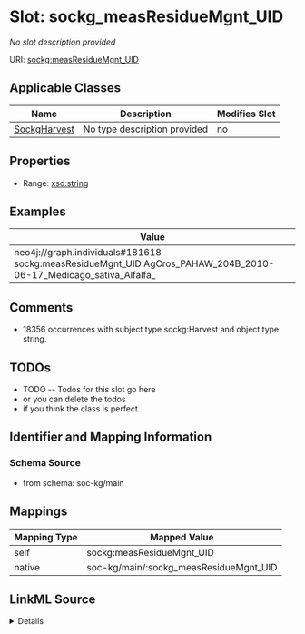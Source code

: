 

# Slot: sockg_measResidueMgnt_UID


_No slot description provided_





URI: [sockg:measResidueMgnt_UID](http://www.semanticweb.org/sockg/ontologies/2024/0/soil-carbon-ontology/measResidueMgnt_UID)



<!-- no inheritance hierarchy -->





## Applicable Classes

| Name | Description | Modifies Slot |
| --- | --- | --- |
| [SockgHarvest](../classes/SockgHarvest.md) | No type description provided |  no  |







## Properties

* Range: [xsd:string](http://www.w3.org/2001/XMLSchema#string)






## Examples

| Value |
| --- |
| neo4j://graph.individuals#181618 sockg:measResidueMgnt_UID AgCros_PAHAW_204B_2010-06-17_Medicago_sativa_Alfalfa_ |

## Comments

* 18356 occurrences with subject type sockg:Harvest and object type string.

## TODOs

* TODO -- Todos for this slot go here
* or you can delete the todos
* if you think the class is perfect.

## Identifier and Mapping Information







### Schema Source


* from schema: soc-kg/main




## Mappings

| Mapping Type | Mapped Value |
| ---  | ---  |
| self | sockg:measResidueMgnt_UID |
| native | soc-kg/main/:sockg_measResidueMgnt_UID |




## LinkML Source

<details>
```yaml
name: sockg_measResidueMgnt_UID
description: No slot description provided
todos:
- TODO -- Todos for this slot go here
- or you can delete the todos
- if you think the class is perfect.
comments:
- 18356 occurrences with subject type sockg:Harvest and object type string.
examples:
- value: neo4j://graph.individuals#181618 sockg:measResidueMgnt_UID AgCros_PAHAW_204B_2010-06-17_Medicago_sativa_Alfalfa_
from_schema: soc-kg/main
rank: 1000
slot_uri: sockg:measResidueMgnt_UID
alias: sockg_measResidueMgnt_UID
domain_of:
- sockg_Harvest
range: string

```
</details>
